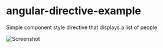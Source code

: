 # angular-directive-example
Simple component style directive that displays a list of people

![Screenshot](http://i.imgur.com/Y0TiStI.png "Screenshot")
